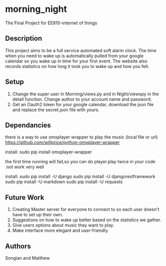 # morning_night
The Final Project for EE810-internet of things

## Description
This project aims to be a full service automated soft alarm clock. 
The time when you need to wake up is automatically pulled from your google calendar so you wake up in time for your first event.
The website also records statistics on how long it took you to wake up and how you felt. 

## Setup
1. Change the super user in Morning/views.py and in Night/viewspy in the detail function. Change author to your account name and password.
2. Get an Oauth2 token for your google calendar, download the json file and replace the secret.json file with yours. 

## Dependancies
there is a way to use omxplayer wrapper to play the music (local file or url)
https://github.com/willprice/python-omxplayer-wrapper

install:
sudo pip install omxplayer-wrapper

the first time running will fail,so you can do player.play twice in your code .not work very well

install:
sudo pip install -U django
sudo pip install -U djangorestframework
sudo pip install -U markdown
sudo pip install -U requests

## Future Work
1. Creating Master server for everyone to connect to so each user doesn't have to set up their own.
2. Suggestions on how to wake up better based on the statistics we gather.
3. Give users options about music they want to play.
4. Make interface more elegant and user-friendly.


## Authors
Songian 
and Matthew
